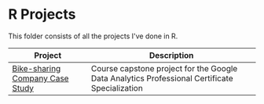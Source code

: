 # R Projects
This folder consists of all the projects I've done in R.

| Project | Description |
|------------ | ------------|
| [Bike-sharing Company Case Study](https://github.com/ShaunJPartridge/Data-Analytics-Portfolio/tree/main/R/Bike-sharing%20Company%20Case%20Study) | Course capstone project for the Google Data Analytics Professional Certificate Specialization|
